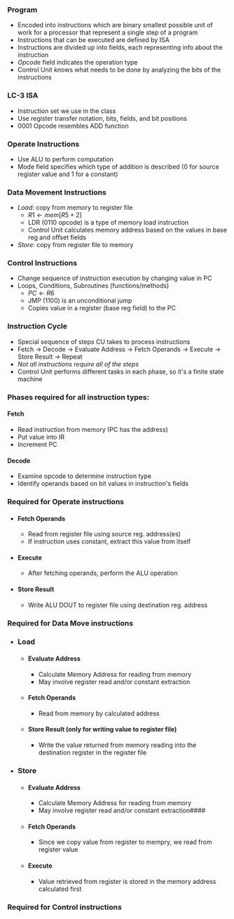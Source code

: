 ### Program
- Encoded into instructions which are binary smallest possible unit of work for a processor that represent a single step of a program
- Instructions that can be executed are defined by ISA
- Instructions are divided up into fields, each representing info about the instruction
- *Opcode* field indicates the operation type
- Control Unit knows what needs to be done by analyzing the bits of the instructions



### LC-3 ISA
- Instruction set we use in the class
- Use register transfer notation, bits, fields, and bit positions
- 0001 Opcode resembles ADD function

### Operate Instructions
- Use ALU to perform computation
- Mode field specifies which type of addition is described (0 for source register value and 1 for a constant)

### Data Movement Instructions
- *Load*: copy from memory to register file
	- $R1 \leftarrow mem[R5+2]$
	- LDR (0110 opcode) is a type of memory load instruction
	- Control Unit calculates memory address based on the values in base reg and offset fields
- *Store*: copy from register file to memory


### Control Instructions
- Change sequence of instruction execution by changing value in PC
- Loops, Conditions, Subroutines (functions/methods)
	- $PC \leftarrow R6$
	- JMP (1100) is an unconditional jump
	- Copies value in a register (base reg field) to the PC 

### Instruction Cycle
- Special sequence of steps CU takes to process instructions
- Fetch -> Decode -> Evaluate Address -> Fetch Operands -> Execute -> Store Result -> Repeat
- *Not all instructions require all of the steps* 
- Control Unit performs different tasks in each phase, so it's a finite state machine

### Phases required for all instruction types:
#### Fetch
- Read instruction from memory (PC has the address)
- Put value into IR
- Increment PC
#### Decode
- Examine opcode to determine instruction type
- Identify operands based on bit values in instruction's fields

### Required for Operate instructions
- #### Fetch Operands
	- Read from register file using source reg. address(es)
	- If instruction uses constant, extract this value from itself
- #### Execute 
	- After fetching operands, perform the ALU operation
- #### Store Result
	- Write ALU DOUT to register file using destination reg. address 

### Required for Data Move instructions
- ### Load
	- #### Evaluate Address
		- Calculate Memory Address for reading from memory
		- May involve register read and/or constant extraction
	- #### Fetch Operands
		- Read from memory by calculated address
	- #### Store Result (only for writing value to register file)
		- Write the value returned from memory reading into the destination register in the register file
- ### Store
	- #### Evaluate Address
		- Calculate Memory Address for reading from memory
		- May involve register read and/or constant extraction#### 
	- #### Fetch Operands
		- Since we copy value from register to mempry, we read from register value 
	- #### Execute
		-  Value retrieved from register is stored in the memory address calculated first

### Required for Control instructions
